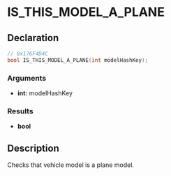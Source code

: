# IS_THIS_MODEL_A_PLANE

## Declaration
```cpp
// 0x176F4D4C
bool IS_THIS_MODEL_A_PLANE(int modelHashKey);
```

### Arguments
- **int:** modelHashKey

### Results
- **bool**

## Description
Checks that vehicle model is a plane model.
